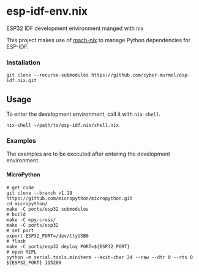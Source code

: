 # esp-idf-env.nix
ESP32 IDF development environment manged with nix

This project makes use of [mach-nix](https://github.com/DavHau/mach-nix) to manage Python dependencies for ESP-IDF.

### Installation
```shell
git clone --recurse-submodules https://github.com/cyber-murmel/esp-idf.nix.git
```

## Usage
To enter the development environment, call it with `nix-shell`.
```shell
nix-shell ~/path/to/esp-idf.nix/shell.nix
```

### Examples
The examples are to be executed after entering the development environment.

#### MicroPython
```shell
# get code
git clone --branch v1.19 https://github.com/micropython/micropython.git
cd micropython/
make -C ports/esp32 submodules
# build
make -C mpy-cross/
make -C ports/esp32
# set port
export ESP32_PORT=/dev/ttyUSB0
# flash
make -C ports/esp32 deploy PORT=${ESP32_PORT}
# open REPL
python -m serial.tools.miniterm --exit-char 24 --raw --dtr 0 --rts 0 ${ESP32_PORT} 115200
```
